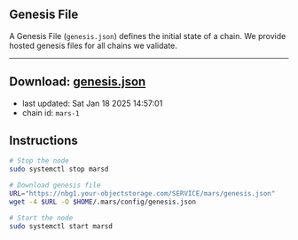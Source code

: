 ## Genesis File
A Genesis File (`genesis.json`) defines the initial state of a chain. We provide hosted genesis files for all chains we validate.

---
**Download: [genesis.json](https://nbg1.your-objectstorage.com/SERVICE/mars/genesis.json)**
---

- last updated: Sat Jan 18 2025 14:57:01
- chain id: `mars-1`

## Instructions
```sh
# Stop the node
sudo systemctl stop marsd

# Download genesis file
URL="https://nbg1.your-objectstorage.com/SERVICE/mars/genesis.json"
wget -4 $URL -O $HOME/.mars/config/genesis.json

# Start the node
sudo systemctl start marsd
```
